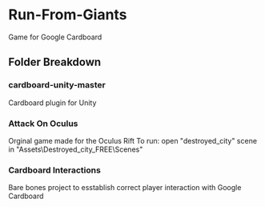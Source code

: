# Run-From-Giants
Game for Google Cardboard

## Folder Breakdown

### cardboard-unity-master
Cardboard plugin for  Unity

### Attack On Oculus
Orginal game made for the Oculus Rift
To run: open "destroyed_city" scene in "Assets\Destroyed_city_FREE\Scenes"

### Cardboard Interactions 
Bare bones project to esstablish correct player interaction with Google Cardboard
